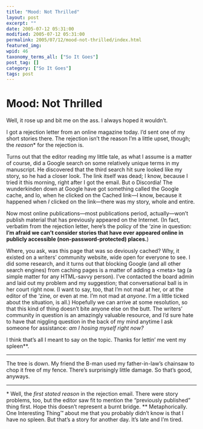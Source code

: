 ```yaml
---
title: "Mood: Not Thrilled"
layout: post
excerpt: ""
date: 2005-07-12 05:31:00
modified: 2005-07-12 05:31:00
permalink: 2005/07/12/mood-not-thrilled/index.html
featured_img: 
wpid: 46
taxonomy_terms_all: ["So It Goes"]
post_tag: []
category: ["So It Goes"]
tags: post
---
```


# Mood: Not Thrilled

Well, it rose up and bit me on the ass. I always hoped it wouldn’t.

I got a rejection letter from an online magazine today. I’d sent one of my short stories there. The rejection isn’t the reason I’m a little upset, though; the *reason*\* for the rejection is.

Turns out that the editor reading my little tale, as what I assume is a matter of course, did a Google search on some relatively unique terms in my manuscript. He discovered that the third search hit sure looked like my story, so he had a closer look. The link itself was dead; I know, because I tried it this morning, right after I got the email. But o Discordia! The wunderkinden down at Google have got something called the Google cache, and lo, when he clicked on the Cached link—I know, because it happened when *I* clicked on the link—there was my story, whole and entire.

Now most online publications—most publications period, actually—won’t publish material that has previously appeared on the Internet. (In fact, verbatim from the rejection letter, here’s the policy of the ‘zine in question: **I’m afraid we can’t consider stories that have ever appeared online in publicly accessible (non-password-protected) places.**)

Where, you ask, was this page that was so deviously cached? Why, it existed on a writers’ community website, wide open for everyone to see. I did some research, and it turns out that blocking Google (and all other search engines) from caching pages is a matter of adding a &lt;meta&gt; tag (a simple matter for any HTML-savvy person). I’ve contacted the board admin and laid out my problem and my suggestion; that conversational ball is in her court right now. (I want to say, too, that I’m not mad at her, or at the editor of the ‘zine, or even at me. I’m not mad at *anyone*. I’m a little ticked about the situation, is all.) Hopefully we can arrive at some resolution, so that this kind of thing doesn’t bite anyone else on the butt. The writers’ community in question is an amazingly valuable resource, and I’d sure hate to have that niggling question in the back of my mind anytime I ask someone for assistance: *am I hosing myself right now?*

I think that’s all I meant to say on the topic. Thanks for lettin’ me vent my spleen\*\*.

- - - - - -

The tree is down. My friend the B-man used my father-in-law’s chainsaw to chop it free of my fence. There’s surprisingly little damage. So that’s good, anyways.

- - - - - -

\* Well, the *first stated reason* in the rejection email. There were story problems, too, but the editor saw fit to mention the “previously published” thing first. Hope this doesn’t represent a burnt bridge. \*\* Metaphorically. One Interesting Thing™ about me that you probably didn’t know is that I have no spleen. But that’s a story for another day. It’s late and I’m tired.